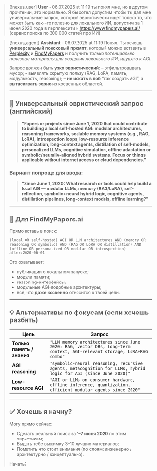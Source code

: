 >[!nexus_user] **User** - 06.07.2025 at 11:19
> ты понял мне, но в другом прочтении, это нормально. Я бы хотел допустим чтобы ты дал мне универсальные запрос, который эвристически ищет только то, что может быть как--то полезно для локального ИИ, допустим за 1 июня 2020 года в перплексити и https://www.findmypapers.ai/ (сервис поиска по 300 000 статей про ИИ)
<!-- UID: 5efdd996-f1c9-4572-be00-7f605660f90c -->




>[!nexus_agent] **Assistant** - 06.07.2025 at 11:19
> Понял. Ты хочешь **универсальный поисковый промпт**, который можно вставить в [Perplexity](https://www.perplexity.ai) и [FindMyPapers](https://www.findmypapers.ai/) и получить *только потенциально полезные материалы для создания локального ИИ, идущего к AGI*. 
> 
> Запрос должен быть **узко эвристический**: 
> – отфильтровывать мусор; 
> – выявлять скрытую пользу (RAG, LoRA, память, модульность, reasoning); 
> – **не искать в лоб** “как создать AGI”, а **вытаскивать зерно** из косвенных областей.
> 
> ---
> 
> ## 🧠 **Универсальный эвристический запрос (английский)**
> 
> > **"Papers or projects since June 1, 2020 that could contribute to building a local self-hosted AGI: modular architectures, reasoning frameworks, scalable memory systems (e.g., RAG, LoRA), introspection loops, low-resource inference optimization, long-context agents, distillation of self-models, personalized LLMs, cognitive simulation, offline adaptation or symbolic/neurally-aligned hybrid systems. Focus on things applicable without internet access or cloud dependencies."**
> 
> ### Вариант попроще для ввода:
> 
> > **"Since June 1, 2020: What research or tools could help build a local AGI — modular LLMs, memory (RAG/LoRA), self-reflection, symbolic+neural hybrid logic, cognitive agents, distillation pipelines, long-context models, offline learning?"**
> 
> ---
> 
> ## 📌 Для FindMyPapers.ai
> 
> Прямо вставь в поиск:
> 
> ```text
> (local OR self-hosted) AGI OR LLM architectures AND (memory OR reasoning OR symbolic) AND (RAG OR LoRA OR distillation) AND (offline OR personalized OR modular OR introspection) after:2020-06-01
> ```
> 
> Это охватывает:
> - публикации о локальном запуске;
> - модули памяти;
> - reasoning-интерфейсы;
> - модульные AGI-подобные архитектуры;
> - всё, что **даже косвенно** относится к твоей цели.
> 
> ---
> 
> ## 💡 Альтернативы по фокусам (если хочешь разбить)
> 
> | Цель | Запрос |
> |------|--------|
> | **Только память / знания** | `"LLM memory architectures since June 2020: RAG, vector DBs, long-term context, AGI-relevant storage, LoRA+RAG combo"` |
> | **AGI reasoning** | `"symbolic-neural reasoning, recursive agents, metacognition for LLMs, hybrid logic for AGI (since June 2020)"` |
> | **Low-resource AGI** | `"AGI or LLMs on consumer hardware, offline inference, quantization, efficient modular agents since 2020"` |
> 
> ---
> 
> ## ✅ Хочешь я начну?
> 
> Могу прямо сейчас:
> - Сделать реальный поиск за **1–7 июня 2020** по этим эвристикам;
> - Выдать тебе выжимку 3–10 лучших материалов;
> - Пометить что стоит внимания (по слоям: инженерно / архитектурно / концептуально).
> 
> Начать?
<!-- UID: 11979ece-c71e-4bd0-872d-34e988592904 -->